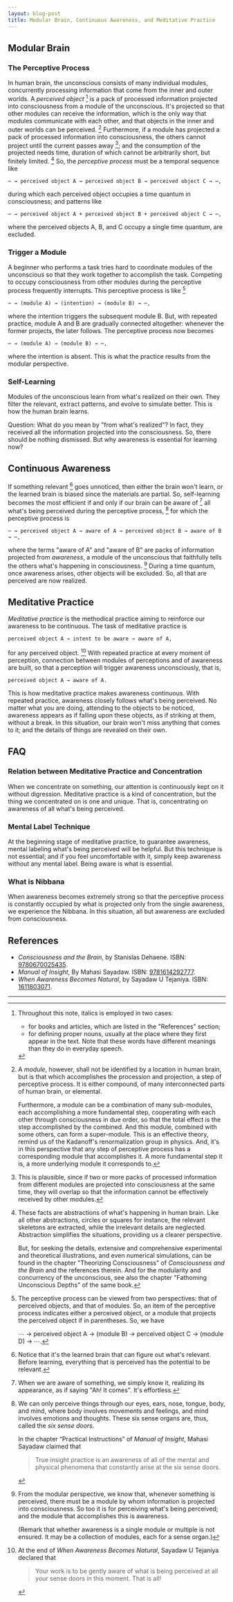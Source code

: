 ```yaml
---
layout: blog-post
title: Modular Brain, Continuous Awareness, and Meditative Practice
---
```


## Modular Brain

### The Perceptive Process

In human brain, the unconscious consists of many individual modules, concurrently processing information that come from the inner and outer worlds. A _perceived object_ [^italics-convention] is a pack of processed information projected into consciousness from a module of the unconscious. It's projected so that other modules can receive the information, which is the only way that modules communicate with each other, and that objects in the inner and outer worlds can be perceived. [^modularity] Furthermore, if a module has projected a pack of processed information into consciousness, the others cannot project until the current passes away [^information-overlap]; and the consumption of the projected needs time, duration of which cannot be arbitrarily short, but finitely limited. [^brain-perception] So, the _perceptive process_ must be a temporal sequence like

    ⋯ → perceived object A → perceived object B → perceived object C → ⋯,

during which each perceived object occupies a time quantum in consciousness; and patterns like

    ⋯ → perceived object A + perceived object B + perceived object C → ⋯,

where the perceived objects A, B, and C occupy a single time quantum, are excluded.

### Trigger a Module

A beginner who performs a task tries hard to coordinate modules of the unconscious so that they work together to accomplish the task. Competing to occupy consciousness from other modules during the perceptive process frequently interrupts. This perceptive process is like [^module]

    ⋯ → (module A) → (intention) → (module B) → ⋯,

where the intention triggers the subsequent module B. But, with repeated practice, module A and B are gradually connected altogether: whenever the former projects, the later follows. The perceptive process now becomes

    ⋯ → (module A) → (module B) → ⋯,

where the intention is absent. This is what the practice results from the modular perspective.

### Self-Learning

Modules of the unconscious learn from what's realized on their own. They filter the relevant, extract patterns, and evolve to simulate better. This is how the human brain learns.

Question: What do you mean by "from what's realized"? In fact, they received all the information projected into the consciousness. So, there should be nothing dismissed. But why awareness is essential for learning now?

## Continuous Awareness

If something relevant [^what-is-relevant] goes unnoticed, then either the brain won't learn, or the learned brain is biased since the materials are partial. So, self-learning becomes the most efficient if and only if our brain can be aware of [^be-aware-of] all what's being perceived during the perceptive process, [^Mahasi] for which the perceptive process is

    ⋯ → perceived object A → aware of A → perceived object B → aware of B → ⋯,

where the terms "aware of A" and "aware of B" are packs of information projected from _awareness_, a module of the unconscious that faithfully tells the others what's happening in consciousness. [^awareness] During a time quantum, once awareness arises, other objects will be excluded. So, all that are perceived are now realized.

## Meditative Practice

_Meditative practice_ is the methodical practice aiming to reinforce our awareness to be continuous. The task of meditative practice is

    perceived object A → intent to be aware → aware of A,

for any perceived object. [^Tejaniya] With repeated practice at every moment of perception, connection between modules of perceptions and of awareness are built, so that a perception will trigger awareness unconsciously, that is,

    perceived object A → aware of A.

This is how meditative practice makes awareness continuous. With repeated practice, awareness closely follows what's being perceived. No matter what you are doing, attending to the objects to be noticed, awareness appears as if falling upon these objects, as if striking at them, without a break. In this situation, our brain won't miss anything that comes to it; and the details of things are revealed on their own.

## FAQ

### Relation between Meditative Practice and Concentration

When we concentrate on something, our attention is continuously kept on it without digression. Meditative practice is a kind of concentration, but the thing we concentrated on is one and unique. That is, concentrating on awareness of all what's being perceived.

### Mental Label Technique

At the beginning stage of meditative practice, to guarantee awareness, mental labeling what's being perceived will be helpful. But this technique is not essential; and if you feel uncomfortable with it, simply keep awareness without any mental label. Being aware is what is essential.

### What is Nibbana

When awareness becomes extremely strong so that the perceptive process is constantly occupied by what is projected only from the single awareness, we experience the Nibbana. In this situation, all but awareness are excluded from consciousness.

## References

- _Consciousness and the Brain_, by Stanislas Dehaene. ISBN: [9780670025435](https://isbnsearch.org/isbn/9780670025435).
- _Manual of Insight_, By Mahasi Sayadaw. ISBN: [9781614292777](https://isbnsearch.org/isbn/9781614292777).
- _When Awareness Becomes Natural_, by Sayadaw U Tejaniya. ISBN: [1611803071](https://isbnsearch.org/isbn/1611803071).

[^italics-convention]: Throughout this note, italics is employed in two cases:

    - for books and articles, which are listed in the "References" section;
    - for defining proper nouns, usually at the place where they first appear in the text. Note that these words have different meanings than they do in everyday speech.

[^modularity]: A _module_, however, shall not be identified by a location in human brain, but is that which accomplishes the procession and projection, a step of perceptive process. It is either compound, of many interconnected parts of human brain, or elemental.

    Furthermore, a module can be a combination of many sub-modules, each accomplishing a more fundamental step, cooperating with each other through consciousness in due order, so that the total effect is the step accomplished by the combined. And this module, combined with some others, can form a super-module. This is an effective theory, remind us of the Kadanoff's renormalization group in physics. And, it's in this perspective that any step of perceptive process has a corresponding module that accomplishes it. A more fundamental step it is, a more underlying module it corresponds to.

[^information-overlap]: This is plausible, since if two or more packs of processed information from different modules are projected into consciousness at the same time, they will overlap so that the information cannot be effectively received by other modules.

[^brain-perception]: These facts are abstractions of what's happening in human brain. Like all other abstractions, circles or squares for instance, the relevant skeletons are extracted, while the irrelevant details are neglected. Abstraction simplifies the situations, providing us a clearer perspective.

    But, for seeking the details, extensive and comprehensive experimental and theoretical illustrations, and even numerical simulations, can be found in the chapter "Theorizing Consciousness" of _Consciousness and the Brain_ and the references therein. And for the modularity and concurrency of the unconscious, see also the chapter "Fathoming Unconscious Depths" of the same book.

[^module]: The perceptive process can be viewed from two perspectives: that of perceived objects, and that of modules. So, an item of the perceptive process indicates either a perceived object, or a module that projects the perceived object if in parentheses. So, we have

    ⋯ → perceived object A → (module B) → perceived object C → (module D) → ⋯.

[^what-is-relevant]: Notice that it's the learned brain that can figure out what's relevant. Before learning, everything that is perceived has the potential to be relevant.

[^be-aware-of]: When we are aware of something, we simply know it, realizing its appearance, as if saying "Ah! It comes". It's effortless.

[^Mahasi]: We can only perceive things through our eyes, ears, nose, tongue, body, and mind, where body involves movements and feelings, and mind involves emotions and thoughts. These six sense organs are, thus, called the _six sense doors_.

    In the chapter “Practical Instructions” of _Manual of Insight_, Mahasi Sayadaw claimed that

    > True insight practice is an awareness of all of the mental and physical phenomena that constantly arise at the six sense doors.

[^awareness]: From the modular perspective, we know that, whenever something is perceived, there must be a module by whom information is projected into consciousness. So too it is for perceiving what's being perceived; and the module that accomplishes this is awareness.

    (Remark that whether awareness is a single module or multiple is not ensured. It may be a collection of modules, each for a sense organ.)

[^Tejaniya]: At the end of _When Awareness Becomes Natural_, Sayadaw U Tejaniya declared that

    > Your work is to be gently aware of what is being perceived at all your sense doors in this moment. That is all!

---
